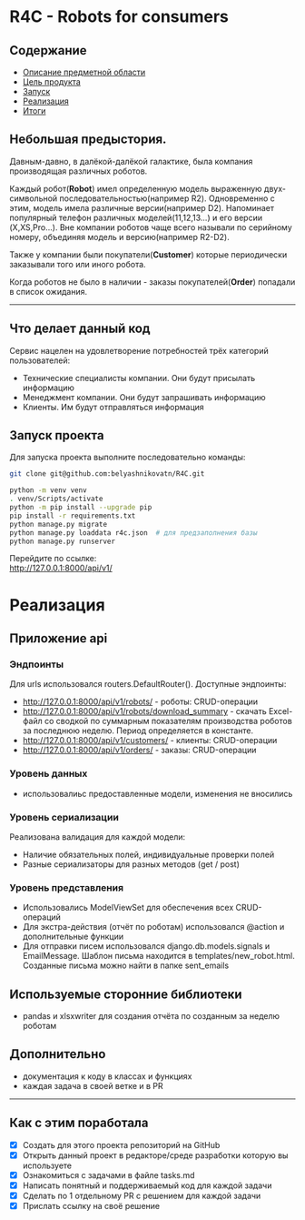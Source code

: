 # R4C - Robots for consumers

## Содержание
- [Описание предметной области](#небольшая-предыстория)
- [Цель продукта](#что-делает-данный-код)
- [Запуск](#запуск-проекта)
- [Реализация](#реализация)
- [Итоги](#как-с-этим-поработала)


## Небольшая предыстория.
Давным-давно, в далёкой-далёкой галактике, была компания производящая различных 
роботов. 

Каждый робот(**Robot**) имел определенную модель выраженную двух-символьной 
последовательностью(например R2). Одновременно с этим, модель имела различные 
версии(например D2). Напоминает популярный телефон различных моделей(11,12,13...) и его версии
(X,XS,Pro...). Вне компании роботов чаще всего называли по серийному номеру, объединяя модель и версию(например R2-D2).

Также у компании были покупатели(**Customer**) которые периодически заказывали того или иного робота. 

Когда роботов не было в наличии - заказы покупателей(**Order**) попадали в список ожидания.

---
## Что делает данный код
Сервис нацелен на удовлетворение потребностей трёх категорий пользователей:
- Технические специалисты компании. Они будут присылать информацию
- Менеджмент компании. Они будут запрашивать информацию
- Клиенты. Им будут отправляться информация


## Запуск проекта
Для запуска проекта выполните последовательно команды:  

```bash
git clone git@github.com:belyashnikovatn/R4C.git 
```

```bash
python -m venv venv   
. venv/Scripts/activate  
python -m pip install --upgrade pip  
pip install -r requirements.txt   
python manage.py migrate   
python manage.py loaddata r4c.json  # для предзаполнения базы
python manage.py runserver   
```

Перейдите по ссылке:  
http://127.0.0.1:8000/api/v1/

# Реализация
## Приложение api

### Эндпоинты
Для urls использовался routers.DefaultRouter(). Доступные эндпоинты:
- http://127.0.0.1:8000/api/v1/robots/  - роботы: CRUD-операции
- http://127.0.0.1:8000/api/v1/robots/download_summary - скачать Excel-файл со сводкой по суммарным показателям производства роботов за последнюю неделю. Период определяется в константе.  
- http://127.0.0.1:8000/api/v1/customers/ - клиенты: CRUD-операции 
- http://127.0.0.1:8000/api/v1/orders/ - заказы: CRUD-операции 

### Уровень данных
- использовалиьс предоставленные модели, изменения не вносились

### Уровень сериализации 
Реализована валидация для каждой модели:  
- Наличие обязательных полей, индивидуальные проверки полей  
- Разные сериализаторы для разных методов (get / post)  


### Уровень представления 
- Использовались ModelViewSet для обеспечения всех CRUD-операций  
- Для экстра-действия (отчёт по роботам) использовался @action и дополнительные функции  
- Для отправки писем использовался django.db.models.signals и EmailMessage. Шаблон письма находится в templates/new_robot.html. Созданные письма можно найти в папке sent_emails

## Используемые сторонние библиотеки
- pandas и xlsxwriter для создания отчёта по созданным за неделю роботам

## Дополнительно
- документация к коду в классах и функциях
- каждая задача в своей ветке и в PR
___

## Как с этим поработала
- [x] Создать для этого проекта репозиторий на GitHub
- [x] Открыть данный проект в редакторе/среде разработки которую вы используете
- [x] Ознакомиться с задачами в файле tasks.md
- [x] Написать понятный и поддерживаемый код для каждой задачи 
- [x] Сделать по 1 отдельному PR с решением для каждой задачи
- [x] Прислать ссылку на своё решение
